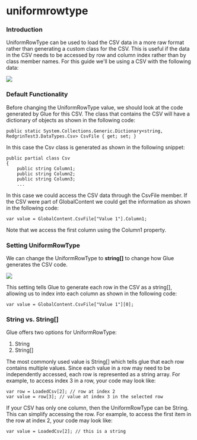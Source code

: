 # uniformrowtype

### Introduction

UniformRowType can be used to load the CSV data in a more raw format rather than generating a custom class for the CSV. This is useful if the data in the CSV needs to be accessed by row and column index rather than by class member names. For this guide we'll be using a CSV with the following data:

![](../../../../.gitbook/assets/2019-05-img\_5ccd9c025c7c5.png)

### Default Functionality

Before changing the UniformRowType value, we should look at the code generated by Glue for this CSV. The class that contains the CSV will have a dictionary of objects as shown in the following code:

```lang:c#
public static System.Collections.Generic.Dictionary<string, RedgrinTest3.DataTypes.Csv> CsvFile { get; set; }
```

In this case the Csv class is generated as shown in the following snippet:

```lang:c#
public partial class Csv
{
    public string Column1;
    public string Column2;
    public string Column3;
    ...
```

In this case we could access the CSV data through the CsvFile member. If the CSV were part of GlobalContent we could get the information as shown in the following code:

```lang:c#
var value = GlobalContent.CsvFile["Value 1"].Column1;
```

Note that we access the first column using the Column1 property.

### Setting UniformRowType

We can change the UniformRowType to **string\[]** to change how Glue generates the CSV code.

![](../../../../.gitbook/assets/2019-05-img\_5ccda2ff48754.png)

This setting tells Glue to generate each row in the CSV as a string\[], allowing us to index into each column as shown in the following code:

```lang:c#
var value = GlobalContent.CsvFile["Value 1"][0];
```

### String vs. String\[]

Glue offers two options for UniformRowType:

1. String
2. String\[]

The most commonly used value is String\[] which tells glue that each row contains multiple values. Since each value in a row may need to be independently accessed, each row is represented as a string array. For example, to access index 3 in a row, your code may look like:

```lang:c#
var row = LoadedCsv[2]; // row at index 2
var value = row[3]; // value at index 3 in the selected row
```

If your CSV has only one column, then the UniformRowType can be String. This can simplify accessing the row. For example, to access the first item in the row at index 2, your code may look like:

```lang:c#
var value = LoadedCsv[2]; // this is a string
```
